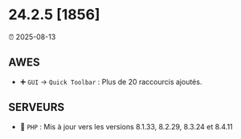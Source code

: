 # 24.2.5 [1856]

⏰ 2025-08-13

## AWES
- ➕ `GUI` -> `Quick Toolbar` : Plus de 20 raccourcis ajoutés.

## SERVEURS
- 🔄 `PHP` : Mis à jour vers les versions 8.1.33, 8.2.29, 8.3.24 et 8.4.11
